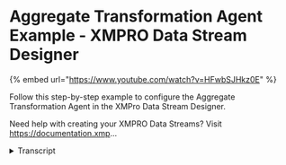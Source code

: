 # Aggregate Transformation Agent Example - XMPRO Data Stream Designer
{% embed url="https://www.youtube.com/watch?v=HFwbSJHkz0E" %}



Follow this step-by-step example to configure the Aggregate Transformation Agent in the XMPro Data Stream Designer.

Need help with creating your XMPRO Data Streams? Visit https://documentation.xmp...
<details>
<summary>Transcript</summary>Follow this step-by-step example to configure the Aggregate Transformation Agent in the XMPro Data Stream Designer.

Need help with creating your XMPRO Data Streams? Visit https://documentation.xmp...
this example demonstrates how to use the

aggregate agent to group by pump id and

find its average and maximum

temperatures in three second windows

first drag the agent onto the canvas

link the input to the streamed pump data

and output to the printer save the data

stream

and click on the agent to configure it

we'll group by pump id

add an aggregate for the average

temperature called temp average

and a second aggregate for the maximum

temperature

called temp max

set the windows unit to second and size

3

apply

save the data stream

publish it and let's look at the live

data view

the streamed events within the 3 second

window are grouped and a single event

for pump a is printed with the id and 2

aggregates

you can download the file below to try

it out yourself

and for more information about this

agent's properties head to the

configuration page thank you
</details>
